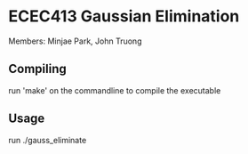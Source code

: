 # ECEC413 Gaussian Elimination

Members: Minjae Park, John Truong

## Compiling

run 'make' on the commandline to compile the executable

## Usage

run ./gauss_eliminate <square matrix size>
